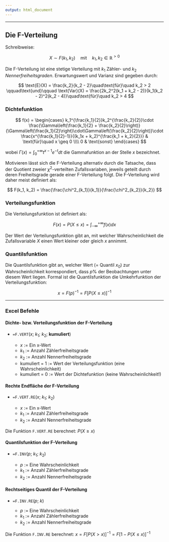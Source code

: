 ```yaml
---
output: html_document
---
```


***

## Die F-Verteilung

Schreibweise:

$$ X \sim F(k_1, k_2) \quad\text{mit}\quad k_1, k_2 \in \mathbb{R}^{>0} $$

Die F-Verteilung ist eine stetige Verteilung mit $k_1$ Zähler-
und $k_2$ *Nennerfreiheitsgraden*. Erwartungswert und Varianz sind gegeben durch:

$$ \text{E}(X) = \frac{k_2}{k_2 - 2}\quad\text{für}\quad k_2 > 2 \qquad\text{und}\qquad \text{Var}(X) = \frac{2k_2^2(k_1 + k_2 - 2)}{k_1(k_2 - 2)^2(k_2 - 4)}\quad\text{für}\quad k_2 > 4 $$

### Dichtefunktion

$$ f(x) = \begin{cases}
k_1^{\frac{k_1}{2}}k_2^{\frac{k_2}{2}}\cdot \frac{\Gamma\left(\frac{k_1}{2} + \frac{k_2}{2}\right)}{\Gamma\left(\frac{k_1}{2}\right)\cdot\Gamma\left(\frac{k_2}{2}\right)}\cdot
\frac{x^{\frac{k_1}{2}-1}}{(k_1x + k_2)^{\frac{k_1 + k_2}{2}}} & \text{für}\quad x \geq 0 \\\\
0 & \text{sonst}
\end{cases} $$

wobei $\Gamma(x) = \int^{+\infty}_0 t^{x-1}e^{-t} dt$ die Gammafunktion an der Stelle
$x$ bezeichnet.

Motivieren lässt sich die F-Verteilung alternativ durch die Tatsache, dass der
Quotient zweier $\chi^2$-verteilten Zufallsvariaben, jeweils geteilt durch deren
Freiheitsgrade gerade einer F-Verteilung folgt. Die F-Verteilung wird daher meist
definiert als:

$$ F(k_1, k_2) = \frac{\frac{\chi^2_{k_1}}{k_1}}{\frac{\chi^2_{k_2}}{k_2}} $$

### Verteilungsfunktion

Die Verteilungsfunktion ist definiert als:

$$ F(x) = P(X \leq x) = \int^{+\infty}_{-\infty}f(x) dx $$

Der Wert der Verteilungsfunktion gibt an, mit welcher Wahrscheinlichkeit die 
Zufallsvariable $X$ einen Wert kleiner oder gleich $x$ annimmt.

### Quantilsfunktion

Die Quantilsfunktion gibt an, welcher Wert (= Quantil $x_0$) zur Wahrscheinlichkeit
korrespondiert, dass $p\%$ der Beobachtungen unter diesem Wert liegen. Formal ist
die Quantilsfunktion die Umkehrfunktion der Verteilungsfunktion: 

$$ x = F(p)^{-1} = F[P(X \leq x)]^{-1} $$

---

### Excel Befehle

#### Dichte- bzw. Verteilungsfunktion der F-Verteilung

+ `=F.VERT`($x$; $k_1$; $k_2$; **kumuliert**)

    + $x$ := Ein x-Wert
    + $k_1$ := Anzahl Zählerfreiheitsgrade
    + $k_2$ := Anzahl Nennerfreiheitsgrade
    + kumuliert = 1 := Wert der Verteilungsfunktion (eine Wahrscheinlichkeit)
    + kumuliert = 0 := Wert der Dichtefunktion (keine Wahrscheinlichkeit!)

#### Rechte Endfläche der F-Verteilung 

+ `=F.VERT.RE`($x$; $k_1$; $k_2$)

    + $x$ := Ein x-Wert
    + $k_1$ := Anzahl Zählerfreiheitsgrade
    + $k_2$ := Anzahl Nennerfreiheitsgrade
    
Die Funktion `F.VERT.RE` berechnet: $P(X \geq x)$

#### Quantilsfunktion der F-Verteilung

+ `=F.INV`($p$; $k_1$; $k_2$)

    + $p$ := Eine Wahrscheinlichkeit
    + $k_1$ := Anzahl Zählerfreiheitsgrade
    + $k_2$ := Anzahl Nennerfreiheitsgrade

#### Rechtseitiges Quantil der F-Verteilung

+ `=F.INV.RE`($p$; $k$)

    + $p$ := Eine Wahrscheinlichkeit
    + $k_1$ := Anzahl Zählerfreiheitsgrade
    + $k_2$ := Anzahl Nennerfreiheitsgrade
    
Die Funktion `F.INV.RE` berechnet: $x = F[P(X > x)]^{-1} = F[1 - P(X \leq x)]^{-1}$
